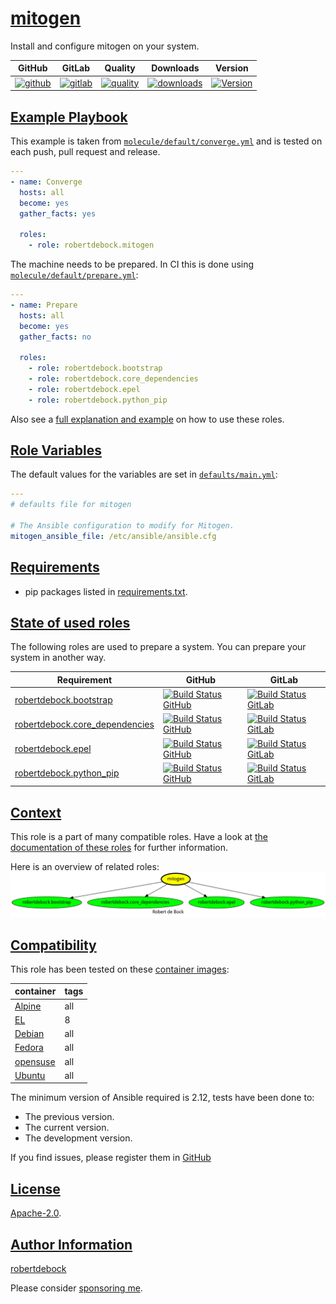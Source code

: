 # [mitogen](#mitogen)

Install and configure mitogen on your system.

|GitHub|GitLab|Quality|Downloads|Version|
|------|------|-------|---------|-------|
|[![github](https://github.com/robertdebock/ansible-role-mitogen/workflows/Ansible%20Molecule/badge.svg)](https://github.com/robertdebock/ansible-role-mitogen/actions)|[![gitlab](https://gitlab.com/robertdebock-iac/ansible-role-mitogen/badges/master/pipeline.svg)](https://gitlab.com/robertdebock-iac/ansible-role-mitogen)|[![quality](https://img.shields.io/ansible/quality/27431)](https://galaxy.ansible.com/robertdebock/mitogen)|[![downloads](https://img.shields.io/ansible/role/d/27431)](https://galaxy.ansible.com/robertdebock/mitogen)|[![Version](https://img.shields.io/github/release/robertdebock/ansible-role-mitogen.svg)](https://github.com/robertdebock/ansible-role-mitogen/releases/)|

## [Example Playbook](#example-playbook)

This example is taken from [`molecule/default/converge.yml`](https://github.com/robertdebock/ansible-role-mitogen/blob/master/molecule/default/converge.yml) and is tested on each push, pull request and release.

```yaml
---
- name: Converge
  hosts: all
  become: yes
  gather_facts: yes

  roles:
    - role: robertdebock.mitogen
```

The machine needs to be prepared. In CI this is done using [`molecule/default/prepare.yml`](https://github.com/robertdebock/ansible-role-mitogen/blob/master/molecule/default/prepare.yml):

```yaml
---
- name: Prepare
  hosts: all
  become: yes
  gather_facts: no

  roles:
    - role: robertdebock.bootstrap
    - role: robertdebock.core_dependencies
    - role: robertdebock.epel
    - role: robertdebock.python_pip
```

Also see a [full explanation and example](https://robertdebock.nl/how-to-use-these-roles.html) on how to use these roles.

## [Role Variables](#role-variables)

The default values for the variables are set in [`defaults/main.yml`](https://github.com/robertdebock/ansible-role-mitogen/blob/master/defaults/main.yml):

```yaml
---
# defaults file for mitogen

# The Ansible configuration to modify for Mitogen.
mitogen_ansible_file: /etc/ansible/ansible.cfg
```

## [Requirements](#requirements)

- pip packages listed in [requirements.txt](https://github.com/robertdebock/ansible-role-mitogen/blob/master/requirements.txt).

## [State of used roles](#state-of-used-roles)

The following roles are used to prepare a system. You can prepare your system in another way.

| Requirement | GitHub | GitLab |
|-------------|--------|--------|
|[robertdebock.bootstrap](https://galaxy.ansible.com/robertdebock/bootstrap)|[![Build Status GitHub](https://github.com/robertdebock/ansible-role-bootstrap/workflows/Ansible%20Molecule/badge.svg)](https://github.com/robertdebock/ansible-role-bootstrap/actions)|[![Build Status GitLab](https://gitlab.com/robertdebock-iac/ansible-role-bootstrap/badges/master/pipeline.svg)](https://gitlab.com/robertdebock-iac/ansible-role-bootstrap)|
|[robertdebock.core_dependencies](https://galaxy.ansible.com/robertdebock/core_dependencies)|[![Build Status GitHub](https://github.com/robertdebock/ansible-role-core_dependencies/workflows/Ansible%20Molecule/badge.svg)](https://github.com/robertdebock/ansible-role-core_dependencies/actions)|[![Build Status GitLab](https://gitlab.com/robertdebock-iac/ansible-role-core_dependencies/badges/master/pipeline.svg)](https://gitlab.com/robertdebock-iac/ansible-role-core_dependencies)|
|[robertdebock.epel](https://galaxy.ansible.com/robertdebock/epel)|[![Build Status GitHub](https://github.com/robertdebock/ansible-role-epel/workflows/Ansible%20Molecule/badge.svg)](https://github.com/robertdebock/ansible-role-epel/actions)|[![Build Status GitLab](https://gitlab.com/robertdebock-iac/ansible-role-epel/badges/master/pipeline.svg)](https://gitlab.com/robertdebock-iac/ansible-role-epel)|
|[robertdebock.python_pip](https://galaxy.ansible.com/robertdebock/python_pip)|[![Build Status GitHub](https://github.com/robertdebock/ansible-role-python_pip/workflows/Ansible%20Molecule/badge.svg)](https://github.com/robertdebock/ansible-role-python_pip/actions)|[![Build Status GitLab](https://gitlab.com/robertdebock-iac/ansible-role-python_pip/badges/master/pipeline.svg)](https://gitlab.com/robertdebock-iac/ansible-role-python_pip)|

## [Context](#context)

This role is a part of many compatible roles. Have a look at [the documentation of these roles](https://robertdebock.nl/) for further information.

Here is an overview of related roles:
![dependencies](https://raw.githubusercontent.com/robertdebock/ansible-role-mitogen/png/requirements.png "Dependencies")

## [Compatibility](#compatibility)

This role has been tested on these [container images](https://hub.docker.com/u/robertdebock):

|container|tags|
|---------|----|
|[Alpine](https://hub.docker.com/repository/docker/robertdebock/alpine/general)|all|
|[EL](https://hub.docker.com/repository/docker/robertdebock/enterpriselinux/general)|8|
|[Debian](https://hub.docker.com/repository/docker/robertdebock/debian/general)|all|
|[Fedora](https://hub.docker.com/repository/docker/robertdebock/fedora/general)|all|
|[opensuse](https://hub.docker.com/repository/docker/robertdebock/opensuse/general)|all|
|[Ubuntu](https://hub.docker.com/repository/docker/robertdebock/ubuntu/general)|all|

The minimum version of Ansible required is 2.12, tests have been done to:

- The previous version.
- The current version.
- The development version.

If you find issues, please register them in [GitHub](https://github.com/robertdebock/ansible-role-mitogen/issues)

## [License](#license)

[Apache-2.0](https://github.com/robertdebock/ansible-role-mitogen/blob/master/LICENSE).

## [Author Information](#author-information)

[robertdebock](https://robertdebock.nl/)

Please consider [sponsoring me](https://github.com/sponsors/robertdebock).
